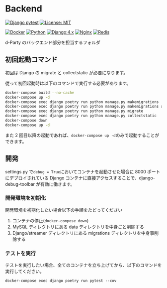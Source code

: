 # Backend
[![Django pytest](https://github.com/d-party/d-party-Backend/actions/workflows/pytest.yml/badge.svg?branch=main&event=push)](https://github.com/d-party/d-party-Backend/actions/workflows/pytest.yml)
[![License: MIT](https://img.shields.io/badge/License-MIT-yellow.svg)](https://github.com/d-Party/d-Party-Backend/blob/main/LICENSE)

[![Docker](https://img.shields.io/badge/-Docker-EEE.svg?logo=docker&style=flat)](https://www.docker.com/)
[![Python](https://img.shields.io/badge/Python:3.10-F9DC3E.svg?logo=python&style=flat)](https://www.python.org/)
[![Django:4.x](https://img.shields.io/badge/Django:4.0-092E20.svg?logo=django&style=flat)](https://www.djangoproject.com/)
[![Nginx](https://img.shields.io/badge/-Nginx-5.svg?logo=nginx&style=flat)](https://www.nginx.co.jp/)
[![Redis](https://img.shields.io/badge/Redis:6.2-511.svg?logo=redis&style=flat)](https://redis.io/)

d-Party のバックエンド部分を担当するフォルダ

## 初回起動コマンド

初回は Django の migrate と collectstatic が必要になります。

従って初回起動時は以下のコマンドで実行する必要があります。

```bash
docker-compose build --no-cache
docker-compose up -d
docker-compose exec django poetry run python manage.py makemigrations
docker-compose exec django poetry run python manage.py makemigrations streamer
docker-compose exec django poetry run python manage.py migrate
docker-compose exec django poetry run python manage.py collectstatic
docker-compose down
docker-compose up -d
```

また 2 回目以降の起動であれば、`docker-compose up -d`のみで起動することができます。

## 開発

settings.py で`debug = True`においてコンテナを起動させた場合に 8000 ポートにデプロイされている Django コンテナに直接アクセスすることで、django-debug-toolbar が有効に働きます。

### 開発環境を初期化

開発環境を初期化したい場合以下の手順をたどってください

1. コンテナの停止(`docker-compose down`)
2. MySQL ディレクトリにある data ディレクトリを中身ごと削除する
3. Django/streamer ディレクトリにある migrations ディレクトリを中身事削除する


### テストを実行

テストを実行したい場合、全てのコンテナを立ち上げてから、以下のコマンドを実行してください。

```
docker-compose exec django poetry run pytest --cov
```
